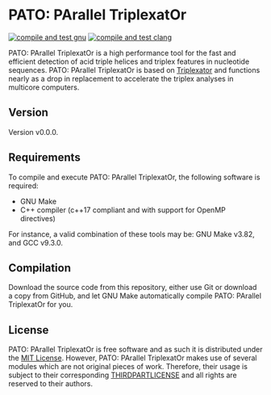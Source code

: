 # PATO: PArallel TriplexatOr
[![compile and test gnu](https://github.com/amatria/pato/actions/workflows/compile-and-test-gnu.yml/badge.svg)](https://github.com/amatria/pato/actions/workflows/compile-and-test-gnu.yml)
[![compile and test clang](https://github.com/amatria/pato/actions/workflows/compile-and-test-clang.yml/badge.svg)](https://github.com/amatria/pato/actions/workflows/compile-and-test-clang.yml)

PATO: PArallel TriplexatOr is a high performance tool for the fast and efficient detection of acid triple helices and triplex features in nucleotide sequences. PATO: PArallel TriplexatOr is based on [Triplexator](https://github.com/Gurado/triplexator) and functions nearly as a drop in replacement to accelerate the triplex analyses in multicore computers.

## Version
Version v0.0.0.

## Requirements
To compile and execute PATO: PArallel TriplexatOr, the following software is required:
* GNU Make
* C++ compiler (c++17 compliant and with support for OpenMP directives)

For instance, a valid combination of these tools may be: GNU Make v3.82, and GCC v9.3.0.

## Compilation
Download the source code from this repository, either use Git or download a copy from GitHub, and let GNU Make automatically compile PATO: PArallel TriplexatOr for you.

## License
PATO: PArallel TriplexatOr is free software and as such it is distributed under the [MIT License](LICENSE). However, PATO: PArallel TriplexatOr makes use of several modules which are not original pieces of work. Therefore, their usage is subject to their corresponding [THIRDPARTLICENSE](THIRDPARTYLICENSES) and all rights are reserved to their authors.
